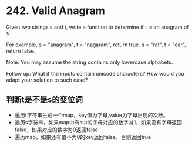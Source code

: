 # 242. Valid Anagram

Given two strings s and t, write a function to determine if t is an anagram of s.

For example,
s = "anagram", t = "nagaram", return true.
s = "rat", t = "car", return false.

Note:
You may assume the string contains only lowercase alphabets.

Follow up:
What if the inputs contain unicode characters? How would you adapt your solution to such case?

## 判断t是不是s的变位词

- 遍历t字符串生成一个map，key值为字母,value为字母出现的次数。
- 遍历s字符串，如果map中有s中的字母对应的数字减1，如果没有字母返回false，如果对应的数字为0返回false
- 遍历map，如果还有值不为0的key返回false，否则返回true